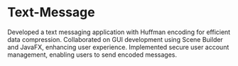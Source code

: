 # Text-Message
Developed a text messaging application with Huffman encoding for efficient data compression. 
Collaborated on GUI development using Scene Builder and JavaFX, enhancing user experience. 
Implemented secure user account management, enabling users to send encoded messages.
